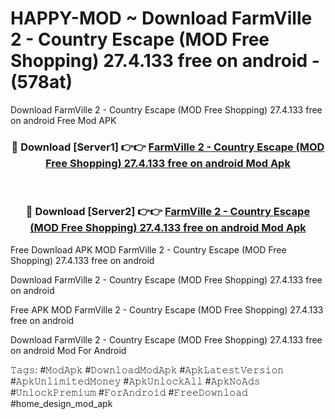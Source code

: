 # HAPPY-MOD ~ Download FarmVille 2 - Country Escape (MOD Free Shopping) 27.4.133 free on android - (578at)
Download FarmVille 2 - Country Escape (MOD Free Shopping) 27.4.133 free on android Free Mod APK

<div align="center">
<h3>🔴 Download [Server1] 👉👉 <a href="https://apk-comot.site?title=FarmVille_2_-_Country_Escape_(MOD_Free_Shopping)_27.4.133_free_on_android">FarmVille 2 - Country Escape (MOD Free Shopping) 27.4.133 free on android Mod Apk</a></h3><br>

<h3>🔴 Download [Server2] 👉👉 <a href="https://apk-comot.site?title=FarmVille_2_-_Country_Escape_(MOD_Free_Shopping)_27.4.133_free_on_android">FarmVille 2 - Country Escape (MOD Free Shopping) 27.4.133 free on android Mod Apk</a></h3>
</div>


Free Download APK MOD FarmVille 2 - Country Escape (MOD Free Shopping) 27.4.133 free on android

Download FarmVille 2 - Country Escape (MOD Free Shopping) 27.4.133 free on android 

Free APK MOD FarmVille 2 - Country Escape (MOD Free Shopping) 27.4.133 free on android 

Download FarmVille 2 - Country Escape (MOD Free Shopping) 27.4.133 free on android Mod For Android

𝚃𝚊𝚐𝚜: #𝙼𝚘𝚍𝙰𝚙𝚔 #𝙳𝚘𝚠𝚗𝚕𝚘𝚊𝚍𝙼𝚘𝚍𝙰𝚙𝚔 #𝙰𝚙𝚔𝙻𝚊𝚝𝚎𝚜𝚝𝚅𝚎𝚛𝚜𝚒𝚘𝚗 #𝙰𝚙𝚔𝚄𝚗𝚕𝚒𝚖𝚒𝚝𝚎𝚍𝙼𝚘𝚗𝚎𝚢 #𝙰𝚙𝚔𝚄𝚗𝚕𝚘𝚌𝚔𝙰𝚕𝚕 #𝙰𝚙𝚔𝙽𝚘𝙰𝚍𝚜 #𝚄𝚗𝚕𝚘𝚌𝚔𝙿𝚛𝚎𝚖𝚒𝚞𝚖 #𝙵𝚘𝚛𝙰𝚗𝚍𝚛𝚘𝚒𝚍 #𝙵𝚛𝚎𝚎𝙳𝚘𝚠𝚗𝚕𝚘𝚊𝚍 #home_design_mod_apk